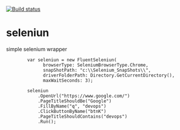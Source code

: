 [![Build status](https://ci.appveyor.com/api/projects/status/h62n3a1vadrnp56u?svg=true)](https://ci.appveyor.com/project/hebermattos/fluentseleniun)

# seleniun
simple selenium wrapper

            var seleniun = new FluentSeleniun(
                  browserType: SeleniumBrowserType.Chrome,
                  snapShotPath: "c:\\Selenium_SnapShots\\",
                  driverFolderPath: Directory.GetCurrentDirectory(),
                  maxWaitSeconds: 3);

            seleniun
                .OpenUrl("https://www.google.com/")
                .PageTitleShouldBe("Google")
                .FillByName("q", "devops")
                .ClickButtonByName("btnK")
                .PageTitleShouldContains("devops")
                .Run();
